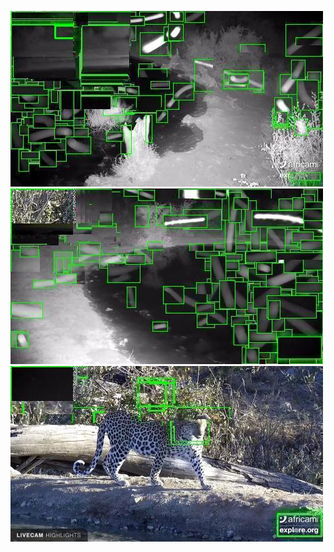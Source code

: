 ![20200714-231950-234955](in/20200714/20200714-231950-234955_0_.jpg)
![20200714-235000-000000](in/20200714/20200714-235000-000000_0_.jpg)
![20200715-000005-003010](in/20200715/20200715-000005-003010_0_.jpg)

